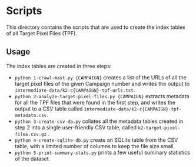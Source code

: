 # Scripts

This directory contains the scripts that are used to create the index tables
of all Target Pixel Files (TPF).

## Usage

The index tables are created in three steps:

* `python 1-crawl-mast.py {CAMPAIGN}` creates a list of the URLs of all the target pixel files of the given Campaign number and writes the output to `intermediate-data/k2-c{CAMPAIGN}-tpf-urls.txt`.
* `python 2-analyze-target-pixel-files.py {CAMPAIGN}` extracts metadata for all the TPF files that were found in the first step, and writes the output to a CSV table called `intermediate-data/k2-c{CAMPAIGN}-tpf-metadata.csv`.
* `python 3-create-csv-db.py` collates all the metadata tables created in step 2 into a single user-friendly CSV table, called `k2-target-pixel-files.csv.gz` .
* `python 4-create-sqlite-db.py` create an SQLite table from the CSV table, with a limited number of columns to keep the file size small.
* `python 5-print-summary-stats.py` prints a few useful summary statistics of the dataset.
